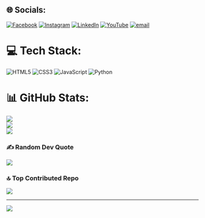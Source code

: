 
## 🌐 Socials:
[![Facebook](https://img.shields.io/badge/Facebook-%231877F2.svg?logo=Facebook&logoColor=white)](https://facebook.com/AyaanShakib01) [![Instagram](https://img.shields.io/badge/Instagram-%23E4405F.svg?logo=Instagram&logoColor=white)](https://instagram.com/ayaan.shakib) [![LinkedIn](https://img.shields.io/badge/LinkedIn-%230077B5.svg?logo=linkedin&logoColor=white)](https://linkedin.com/in/abdullah-farhad-217526201) [![YouTube](https://img.shields.io/badge/YouTube-%23FF0000.svg?logo=YouTube&logoColor=white)](https://youtube.com/@UCbrmD6BCsh5Nvin-zh7jSCQ) [![email](https://img.shields.io/badge/Email-D14836?logo=gmail&logoColor=white)](mailto:shakibhosen899@gmail.com) 

# 💻 Tech Stack:
 ![HTML5](https://img.shields.io/badge/html5-%23E34F26.svg?style=plastic&logo=html5&logoColor=white) ![CSS3](https://img.shields.io/badge/css3-%231572B6.svg?style=plastic&logo=css3&logoColor=white) ![JavaScript](https://img.shields.io/badge/javascript-%23323330.svg?style=plastic&logo=javascript&logoColor=%23F7DF1E) ![Python](https://img.shields.io/badge/python-3670A0?style=plastic&logo=python&logoColor=ffdd54)
# 📊 GitHub Stats:
![](https://github-readme-stats.vercel.app/api?username=DevAbdullaF&theme=merko&hide_border=false&include_all_commits=false&count_private=false)<br/>
![](https://nirzak-streak-stats.vercel.app/?user=DevAbdullaF&theme=merko&hide_border=false)<br/>
![](https://github-readme-stats.vercel.app/api/top-langs/?username=DevAbdullaF&theme=merko&hide_border=false&include_all_commits=false&count_private=false&layout=compact)

### ✍️ Random Dev Quote
![](https://quotes-github-readme.vercel.app/api?type=horizontal&theme=radical)

### 🔝 Top Contributed Repo
![](https://github-contributor-stats.vercel.app/api?username=DevAbdullaF&limit=5&theme=dark&combine_all_yearly_contributions=true)

---
[![](https://visitcount.itsvg.in/api?id=DevAbdullaF&icon=0&color=0)](https://visitcount.itsvg.in)

<!-- Proudly created with GPRM ( https://gprm.itsvg.in ) -->
